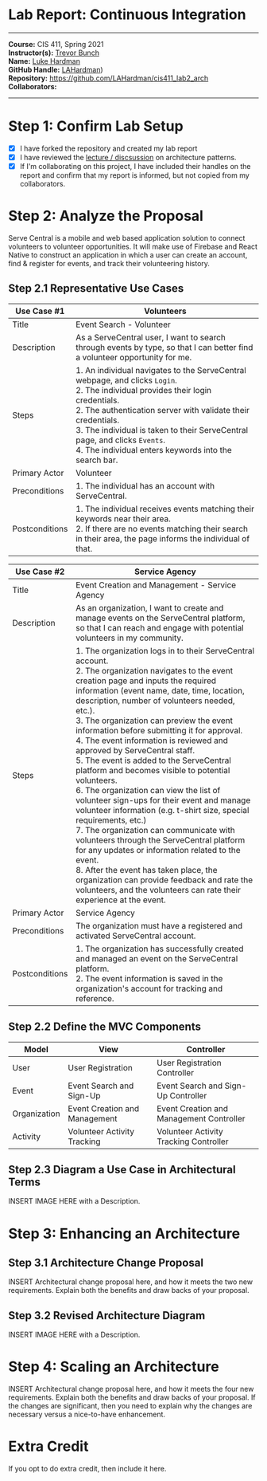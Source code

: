 # Lab Report: Continuous Integration
___
**Course:** CIS 411, Spring 2021  
**Instructor(s):** [Trevor Bunch](https://github.com/trevordbunch)  
**Name:** [Luke Hardman](https://github.com/LAHardman)  
**GitHub Handle:** [LAHardman](https://github.com/LAHardman))  
**Repository:** https://github.com/LAHardman/cis411_lab2_arch  
**Collaborators:** 
___

# Step 1: Confirm Lab Setup
- [X] I have forked the repository and created my lab report
- [X] I have reviewed the [lecture / discsussion](../assets/04p1_SolutionArchitectures.pdf) on architecture patterns.
- [X] If I'm collaborating on this project, I have included their handles on the report and confirm that my report is informed, but not copied from my collaborators.

# Step 2: Analyze the Proposal
Serve Central is a mobile and web based application solution to connect volunteers to volunteer opportunities. It will make use of Firebase and React Native to construct an application in which a user can create an account, find & register for events, and track their volunteering history.

## Step 2.1 Representative Use Cases  

| Use Case #1 | Volunteers |
|---|---|
| Title | Event Search - Volunteer |
| Description | As a ServeCentral user, I want to search through events by type, so that I can better find a volunteer opportunity for me. |
| Steps | 1. An individual navigates to the ServeCentral webpage, and clicks `Login`.</br > 2. The individual provides their login credentials. <br> 2. The authentication server with validate their credentials. <br> 3. The individual is taken to their ServeCentral page, and clicks `Events`. <br> 4. The individual enters keywords into the search bar. 
| Primary Actor | Volunteer |
| Preconditions | 1. The individual has an account with ServeCentral. |
| Postconditions | 1. The individual receives events matching their keywords near their area. <br> 2. If there are no events matching their search in their area, the page informs the individual of that. |

| Use Case #2 | Service Agency |
|---|---|
| Title | Event Creation and Management - Service Agency |
| Description | As an organization, I want to create and manage events on the ServeCentral platform, so that I can reach and engage with potential volunteers in my community.  |
| Steps | 1. The organization logs in to their ServeCentral account. <br> 2. The organization navigates to the event creation page and inputs the required information (event name, date, time, location, description, number of volunteers needed, etc.). <br> 3. The organization can preview the event information before submitting it for approval. <br> 4. The event information is reviewed and approved by ServeCentral staff. <br> 5. The event is added to the ServeCentral platform and becomes visible to potential volunteers. <br> 6. The organization can view the list of volunteer sign-ups for their event and manage volunteer information (e.g. t-shirt size, special requirements, etc.) <br> 7. The organization can communicate with volunteers through the ServeCentral platform for any updates or information related to the event. <br> 8. After the event has taken place, the organization can provide feedback and rate the volunteers, and the volunteers can rate their experience at the event.|
| Primary Actor | Service Agency |
| Preconditions | The organization must have a registered and activated ServeCentral account. |
| Postconditions | 1. The organization has successfully created and managed an event on the ServeCentral platform. <br> 2. The event information is saved in the organization's account for tracking and reference. |

## Step 2.2 Define the MVC Components

| Model | View | Controller |
|-------|-------|-----------|
| User | User Registration | User Registration Controller |
| Event | Event Search and Sign-Up | Event Search and Sign-Up Controller |
| Organization | Event Creation and Management | Event Creation and Management Controller |
| Activity | Volunteer Activity Tracking | Volunteer Activity Tracking Controller |

## Step 2.3 Diagram a Use Case in Architectural Terms
INSERT IMAGE HERE with a Description.

# Step 3: Enhancing an Architecture

## Step 3.1 Architecture Change Proposal
INSERT Architectural change proposal here, and how it meets the two new requirements.  Explain both the benefits and draw backs of your proposal.

## Step 3.2 Revised Architecture Diagram
INSERT IMAGE HERE with a Description.

# Step 4: Scaling an Architecture
INSERT Architectural change proposal here, and how it meets the four new requirements.  Explain both the benefits and draw backs of your proposal.  If the changes are significant, then you need to explain why the changes are necessary versus a nice-to-have enhancement.

# Extra Credit
If you opt to do extra credit, then include it here.